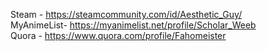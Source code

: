 Steam      -  https://steamcommunity.com/id/Aesthetic_Guy/ </br>
MyAnimeList-  https://myanimelist.net/profile/Scholar_Weeb </br>
Quora      -  https://www.quora.com/profile/Fahomeister </br>
